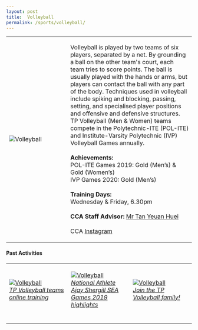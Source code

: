 ```yaml
---
layout: post
title:  Volleyball
permalink: /sports/volleyball/
---
```


<table>
    <tr>
        <td style="width:33%"><image src="{{site.baseurl}}/images/CCA_volleyball.jpg" style="display:block;margin-left:auto;margin-right:auto;" alt="Volleyball"></image></td>
        <td>
            <p>
                Volleyball is played by two teams of six players, separated by a net. By grounding a ball on the other team's court, each team tries to score points. The ball is usually played with the hands or arms, but players can contact the ball with any part of the body. Techniques used in volleyball include spiking and blocking, passing, setting, and specialised player positions and offensive and defensive structures. TP Volleyball (Men & Women) teams compete in the Polytechnic-ITE (POL-ITE) and Institute-Varsity Polytechnic (IVP) Volleyball Games annually.<br>
                <br>
                <b>Achievements:</b><br>
                POL-ITE Games 2019: Gold (Men’s) & Gold (Women’s)<br>
                IVP Games 2020: Gold (Men’s)<br>
                <br>
                <b>Training Days:</b><br>
                Wednesday & Friday, 6.30pm<br>
                <br>
                <b>CCA Staff Advisor:</b> <a href="mailto:tanyh@tp.edu.sg">Mr Tan Yeuan Huei</a><br>
                <br>
                CCA <a href="https://www.instagram.com/tp.volleyball">Instagram</a>
            </p>
        </td>
    </tr>
</table>

#### Past Activities

<table>
    <tr>
        <td style="width:33%"><br>
            <a href="https://www.instagram.com/stories/highlights/17956584700324464/">
                <image src="{{site.baseurl}}/images/CCA-Volleyball_IG1.png" style="display:block;margin-left:auto;margin-right:auto;" alt="Volleyball">
                <h6 style="margin-top:0%">TP Volleyball teams online training</h6>
                </image>
            </a>
        </td>
        <td style="width:33%"><br>
            <a href="https://www.instagram.com/p/CAUceYgHrBE/">
                <image src="{{site.baseurl}}/images/CCA-Volleyball_IG2.png" style="display:block;margin-left:auto;margin-right:auto;" alt="Volleyball">
                <h6 style="margin-top:0%">National Athlete Ajay Shergill SEA Games 2019 highlights</h6>
                </image>
            </a>
        </td>
        <td style="width:33%"><br>
            <a href="https://www.instagram.com/p/B_ZyoWSnBAH/">
                <image src="{{site.baseurl}}/images/CCA-Volleyball_IG3.png" style="display:block;margin-left:auto;margin-right:auto;" alt="Volleyball">
                <h6 style="margin-top:0%">Join the TP Volleyball family!</h6>    
                </image>
            </a>
        </td>
    </tr>
</table>
